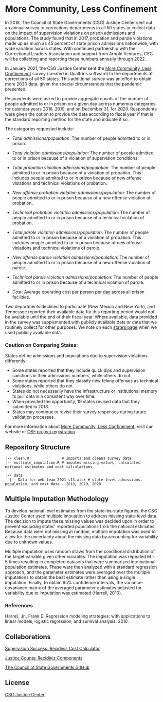 # More Community, Less Confinement

In 2018, The Council of State Governments (CSG) Justice Center sent out an annual survey to corrections departments in all 50 states to collect data on the impact of supervision violations on prison admissions and populations. The study found that in 2017, probation and parole violations made up as much as 45 percent of state prison admissions nationwide, with wide variation across states. With continued partnership with the Correctional Leaders Association and support from Arnold Ventures, CSG will be collecting and reporting these numbers annually through 2022. 

In January 2021, the CSG Justice Center sent the [More Community, Less Confinement](https://csgjusticecenter.org/publications/more-community-less-confinement/) survey (created in Qualtrics software) to the departments of corrections of all 50 states. This additional survey was an effort to obtain more 2020 data, given the special circumstances that the pandemic presented.  

Respondents were asked to provide aggregate counts of the number of people admitted to or in prison on a given day across numerous categories for calendar years 2018, 2019, and on December 31, for 2020. Respondents were given the option to provide the data according to fiscal year if that is the standard reporting method for the state and indicate if so.  

The categories requested include: 

* *Total admissions/population*: The number of people admitted to or in prison.  

* *Total violation admissions/population*: The number of people admitted to or in prison because of a violation of supervision conditions.  

* *Total probation violation admissions/population*: The number of people admitted to or in prison because of a violation of probation. This includes people admitted to or in prison because of new offense violations and technical violations of probation.  

* *New offense probation violation admissions/population*: The number of people admitted to or in prison because of a new offense violation of probation.  

* *Technical probation violation admissions/population*: The number of people admitted to or in prison because of a technical violation of probation.  

* *Total parole violation admissions/population*: The number of people admitted to or in prison because of a violation of probation. This includes people admitted to or in prison because of new offense violations and technical violations of parole.  

* *New offense parole violation admissions/population*: The number of people admitted to or in prison because of a new offense violation of parole.  

* *Technical parole violation admissions/population*: The number of people admitted to or in prison because of a technical violation of parole.  

* *Cost*: Average operating cost per person per day across all prison facilities.   

Two departments declined to participate (New Mexico and New York), and Tennessee reported their available data for this reporting period would not be available until the end of their fiscal year. Where available, data provided in the survey was supplemented with publicly available data or data that we routinely collect for other purposes. We note on each [state’s page](https://csgjusticecenter.org/publications/more-community-less-confinement/state-reports/) when we used publicly available data.  

### Caution on Comparing States: 

States define admissions and populations due to supervision violations differently:   

* Some states reported that they include quick dips and supervision sanctions in their admissions numbers, while others do not.  
* Some states reported that they classify new felony offenses as technical violations, while others do not.  
* States do not necessarily have the infrastructure or institutional memory to pull data in a consistent way over time.  
* When provided the opportunity, 19 states revised data that they submitted in 2018.  
* States may continue to revise their survey responses during future validation processes.  

For more information about [More Community, Less Confinement](https://csgjusticecenter.org/publications/more-community-less-confinement/), visit our website or [OSF project registration](https://osf.io/f74d6/).   

## Repository Structure
    
    |-- clean.R               # imports and cleans survey data
    |-- multiple_imputation.R # imputes missing values, calculates national estimates and cost calculations

    |-- data
      |-- Data for web team 2021 v13.xlsx # state-level admissions, population, and cost data - 2018, 2019, 2020

## Multiple Imputation Methodology

To develop national level estimates from the state-by-state figures, the CSG Justice Center used multiple imputation to address missing state-level data. The decision to impute these missing values was decided upon in order to prevent excluding states' reported populations from the national estimates. Because data were not missing at random, multiple imputation was used to allow for the uncertainty about the missing data by accounting for variability due to unknown values.

Multiple imputation uses random draws from the conditional distribution of the target variable given other viarables. The imputation was repeated M = 5 times resulting in completed datasets that were summarized into national population estimates. These were then analyzed with a standard regression approach, and the parameter estimates were averaged over the multiple imputations to obtain the best estimate rather than using a single imputation. Finally, to obtain 95% confidence intervals, the variance-covariance matrix of the averaged parameter estimates adjusted for variability due to imputation was estimated (Harrell, 2010).

### References

Harrell, Jr., Frank E. Regression modeling strategies: with applications to linear models, logistic regression, and survival analysis. 2010.

## Collaborations
[Supervision Success: Recidiviz Cost Calculator](https://github.com/Recidiviz/supervision-success-component)

[Justice Counts: Recidiviz Components](https://github.com/Recidiviz/justice-counts-components)

[The Council of State Governments GitHub](https://github.com/csg-org)

## License
[CSG Justice Center](https://csgjusticecenter.org/)